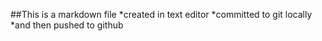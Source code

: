 ##This is a markdown file 
*created in text editor
*committed to git locally
*and then pushed to github